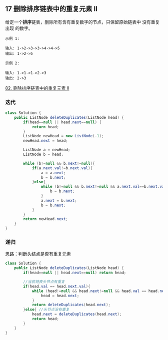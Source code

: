 ## 17 删除排序链表中的重复元素 II


给定一个**排序**链表，删除所有含有重复数字的节点，只保留原始链表中 没有重复出现 的数字。

```
示例 1:

输入: 1->2->3->3->4->4->5
输出: 1->2->5

示例 2:

输入: 1->1->1->2->3
输出: 2->3
```



[82. 删除排序链表中的重复元素 II](https://leetcode-cn.com/problems/remove-duplicates-from-sorted-list-ii/)

### 迭代





```java
class Solution {
    public ListNode deleteDuplicates(ListNode head) {
        if(head==null || head.next==null) {
            return head;
        }
        ListNode newHead = new ListNode(-1);
        newHead.next = head;

        ListNode a = newHead;
        ListNode b = head;

        while (b!=null && b.next!=null){
            if(a.next.val!=b.next.val){
                a = a.next;
                b = b.next;
            }else{
                while (b!=null && b.next!=null && a.next.val==b.next.val){
                    b = b.next;
                }
                a.next = b.next;
                b = b.next;
            }
        }
        return newHead.next;
    }
}
```


### 递归

思路：判断头结点是否有重复元素

```java
class Solution {
    public ListNode deleteDuplicates(ListNode head) {
        if(head==null || head.next==null) return head;

        //当前链表头节点有重复
        if(head.val == head.next.val){
            while (head!=null && head.next!=null && head.val == head.next.val){
                head = head.next;
            }
            return deleteDuplicates(head.next);
        }else{ //头节点没有重复
            head.next = deleteDuplicates(head.next);
            return head;
        }
    }
}
```
